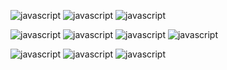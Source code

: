 ![javascript](https://img.shields.io/badge/HTML-orange?style=flat-square&logoColor=white&logo=html5)
![javascript](https://img.shields.io/badge/CSS-blue?style=flat-square&logoColor=white&logo=css3)
![javascript](https://img.shields.io/badge/JAVASCRIPT-yellow?style=flat-square&logoColor=white&logo=javascript)

![javascript](https://img.shields.io/badge/REACT-blue?style=flat-square&logoColor=white&logo=react)
![javascript](https://img.shields.io/badge/EXPRESS-orange?style=flat-square&logoColor=white&logo=express)
![javascript](https://img.shields.io/badge/MONGODB-brightgreen?style=flat-square&logoColor=white&logo=mongodb)
![javascript](https://img.shields.io/badge/NODE.JS-green?style=flat-square&logoColor=white&logo=nodedotjs)

![javascript](https://img.shields.io/badge/RUBY-red?style=flat-square&logoColor=white&logo=ruby)
![javascript](https://img.shields.io/badge/SINATRA-grey?style=flat-square&logoColor=white&logo=rubysinatra)
![javascript](https://img.shields.io/badge/POSTGRESQL-blue?style=flat-square&logoColor=white&logo=postgresql)
<!--
**ChangWynn/ChangWynn** is a ✨ _special_ ✨ repository because its `README.md` (this file) appears on your GitHub profile.

Here are some ideas to get you started:

- 🔭 I’m currently working on ...
- 🌱 I’m currently learning ...
- 👯 I’m looking to collaborate on ...
- 🤔 I’m looking for help with ...
- 💬 Ask me about ...
- 📫 How to reach me: ...
- 😄 Pronouns: ...
- ⚡ Fun fact: ...
-->
